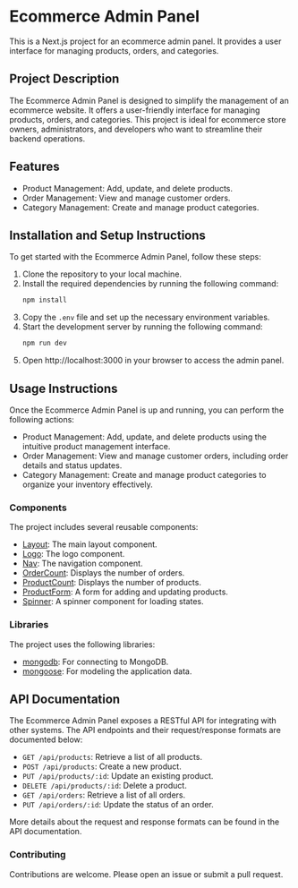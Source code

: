 # Ecommerce Admin Panel

This is a Next.js project for an ecommerce admin panel. It provides a user interface for managing products, orders, and categories.

## Project Description

The Ecommerce Admin Panel is designed to simplify the management of an ecommerce website. It offers a user-friendly interface for managing products, orders, and categories. This project is ideal for ecommerce store owners, administrators, and developers who want to streamline their backend operations.

## Features

- Product Management: Add, update, and delete products.
- Order Management: View and manage customer orders.
- Category Management: Create and manage product categories.

## Installation and Setup Instructions

To get started with the Ecommerce Admin Panel, follow these steps:

1. Clone the repository to your local machine.
2. Install the required dependencies by running the following command:
    ```bash
    npm install
    ```
3. Copy the `.env` file and set up the necessary environment variables.
4. Start the development server by running the following command:
    ```bash
    npm run dev
    ```
5. Open http://localhost:3000 in your browser to access the admin panel.

## Usage Instructions

Once the Ecommerce Admin Panel is up and running, you can perform the following actions:

- Product Management: Add, update, and delete products using the intuitive product management interface.
- Order Management: View and manage customer orders, including order details and status updates.
- Category Management: Create and manage product categories to organize your inventory effectively.

### Components

The project includes several reusable components:

- [Layout](components/Layout.js): The main layout component.
- [Logo](components/Logo.js): The logo component.
- [Nav](components/Nav.js): The navigation component.
- [OrderCount](components/OrderCount.js): Displays the number of orders.
- [ProductCount](components/ProductCount.js): Displays the number of products.
- [ProductForm](components/ProductForm.js): A form for adding and updating products.
- [Spinner](components/Spinner.js): A spinner component for loading states.

### Libraries

The project uses the following libraries:

- [mongodb](https://www.npmjs.com/package/mongodb): For connecting to MongoDB.
- [mongoose](https://www.npmjs.com/package/mongoose): For modeling the application data.

## API Documentation

The Ecommerce Admin Panel exposes a RESTful API for integrating with other systems. The API endpoints and their request/response formats are documented below:

- `GET /api/products`: Retrieve a list of all products.
- `POST /api/products`: Create a new product.
- `PUT /api/products/:id`: Update an existing product.
- `DELETE /api/products/:id`: Delete a product.
- `GET /api/orders`: Retrieve a list of all orders.
- `PUT /api/orders/:id`: Update the status of an order.

More details about the request and response formats can be found in the API documentation.

### Contributing

Contributions are welcome. Please open an issue or submit a pull request.